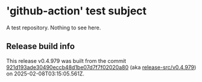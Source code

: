 # 'github-action' test subject

A test repository. Nothing to see here.


## Release build info

This release v0.4.979 was built from the commit [921d193ade30490eccb48d1be07d7f7f02020a80](https://github.com/kattecon/gh-release-test-ga/tree/921d193ade30490eccb48d1be07d7f7f02020a80) (aka [release-src/v0.4.979](https://github.com/kattecon/gh-release-test-ga/tree/release-src/v0.4.979)) on 2025-02-08T03:15:05.561Z.
        